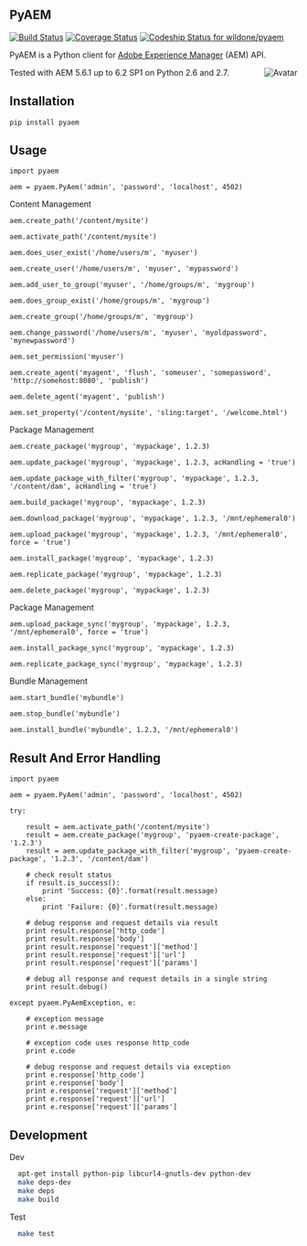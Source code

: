 PyAEM
-----

[![Build Status](https://travis-ci.org/wildone/pyaem.svg?branch=master)](https://travis-ci.org/wildone/pyaem)
[![Coverage Status](https://coveralls.io/repos/github/wildone/pyaem/badge.svg)](https://coveralls.io/github/wildone/pyaem)
[![Codeship Status for wildone/pyaem](https://app.codeship.com/projects/b6e087c0-2a8b-0135-9536-463a645743d5/status?branch=master)](https://app.codeship.com/projects/223937)

PyAEM is a Python client for [Adobe Experience Manager](http://dev.day.com/docs/en/cq/current.html) (AEM) API.

<img align="right" src="https://raw.github.com/wildone/pyaem/master/avatar.jpg" alt="Avatar"/>

Tested with AEM 5.6.1 up to 6.2 SP1 on Python 2.6 and 2.7.

Installation
------------

    pip install pyaem

Usage
-----

    import pyaem

    aem = pyaem.PyAem('admin', 'password', 'localhost', 4502)

Content Management

    aem.create_path('/content/mysite')

    aem.activate_path('/content/mysite')

    aem.does_user_exist('/home/users/m', 'myuser')

    aem.create_user('/home/users/m', 'myuser', 'mypassword')

    aem.add_user_to_group('myuser', '/home/groups/m', 'mygroup')

    aem.does_group_exist('/home/groups/m', 'mygroup')

    aem.create_group('/home/groups/m', 'mygroup')

    aem.change_password('/home/users/m', 'myuser', 'myoldpassword', 'mynewpassword')

    aem.set_permission('myuser')

    aem.create_agent('myagent', 'flush', 'someuser', 'somepassword', 'http://somehost:8080', 'publish')

    aem.delete_agent('myagent', 'publish')

    aem.set_property('/content/mysite', 'sling:target', '/welcome.html')

Package Management

    aem.create_package('mygroup', 'mypackage', 1.2.3)

    aem.update_package('mygroup', 'mypackage', 1.2.3, acHandling = 'true')

    aem.update_package_with_filter('mygroup', 'mypackage', 1.2.3, '/content/dam', acHandling = 'true')

    aem.build_package('mygroup', 'mypackage', 1.2.3)

    aem.download_package('mygroup', 'mypackage', 1.2.3, '/mnt/ephemeral0')

    aem.upload_package('mygroup', 'mypackage', 1.2.3, '/mnt/ephemeral0', force = 'true')

    aem.install_package('mygroup', 'mypackage', 1.2.3)

    aem.replicate_package('mygroup', 'mypackage', 1.2.3)

    aem.delete_package('mygroup', 'mypackage', 1.2.3)

Package Management

    aem.upload_package_sync('mygroup', 'mypackage', 1.2.3, '/mnt/ephemeral0', force = 'true')

    aem.install_package_sync('mygroup', 'mypackage', 1.2.3)

    aem.replicate_package_sync('mygroup', 'mypackage', 1.2.3)

Bundle Management

    aem.start_bundle('mybundle')

    aem.stop_bundle('mybundle')

    aem.install_bundle('mybundle', 1.2.3, '/mnt/ephemeral0')

Result And Error Handling
-------------------------

    import pyaem

    aem = pyaem.PyAem('admin', 'password', 'localhost', 4502)

    try:

        result = aem.activate_path('/content/mysite')
        result = aem.create_package('mygroup', 'pyaem-create-package', '1.2.3')
        result = aem.update_package_with_filter('mygroup', 'pyaem-create-package', '1.2.3', '/content/dam')

        # check result status
        if result.is_success():
        	print 'Success: {0}'.format(result.message)
        else:
        	print 'Failure: {0}'.format(result.message)

        # debug response and request details via result
        print result.response['http_code']
        print result.response['body']
        print result.response['request']['method']
        print result.response['request']['url']
        print result.response['request']['params']

        # debug all response and request details in a single string
        print result.debug()

    except pyaem.PyAemException, e:

        # exception message
        print e.message

        # exception code uses response http_code
        print e.code

        # debug response and request details via exception
        print e.response['http_code']
        print e.response['body']
        print e.response['request']['method']
        print e.response['request']['url']
        print e.response['request']['params']

 Development
 -----------
Dev
```bash
  apt-get install python-pip libcurl4-gnutls-dev python-dev
  make deps-dev
  make deps
  make build
```
Test
```bash
  make test
```
